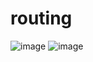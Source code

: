 # routing

![image](https://user-images.githubusercontent.com/83721477/166242283-596a4756-9b32-42ec-b034-8a8838ef1cca.png)
![image](https://user-images.githubusercontent.com/83721477/166243346-d4a9c947-5cad-4922-a1d0-1d5a156be1f4.png)

